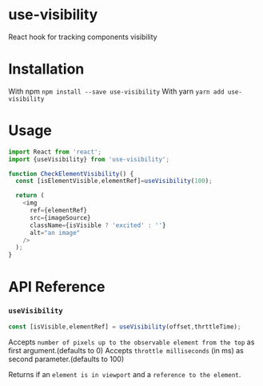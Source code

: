 # use-visibility
React hook for tracking components visibility

# Installation
With npm
`npm install --save use-visibility`
With yarn
`yarn add use-visibility`

# Usage
```js
import React from 'react';
import {useVisibility} from 'use-visibility';

function CheckElementVisibility() {
  const [isElementVisible,elementRef]=useVisibility(100);

  return (
    <img
      ref={elementRef}
      src={imageSource}
      className={isVisible ? 'excited' : ''}
      alt="an image"
    />
  );
}
```
# API Reference
### `useVisibility`
```js
const [isVisible,elementRef] = useVisibility(offset,thrttleTime);
```
Accepts `number of pixels up to the observable element from the top` as first argument.(defaults to 0)
Accepts `throttle milliseconds` (in ms) as second parameter.(defaults to 100)

Returns if an `element is in viewport` and a `reference to the element`.